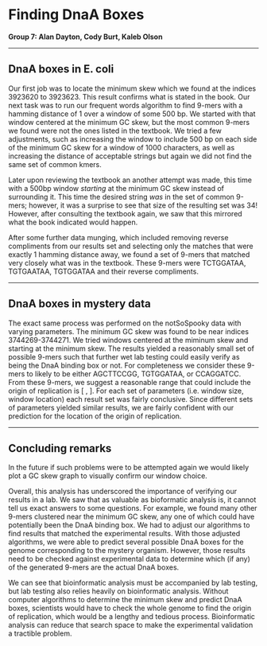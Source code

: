 # Finding DnaA Boxes
**Group 7: Alan Dayton, Cody Burt, Kaleb Olson**


---
## DnaA boxes in E. coli

Our first job was to locate the minimum skew which we found at the indices 3923620 to 3923623. This result confirms what is stated in the book.
Our next task was to run our frequent words algorithm to find 9-mers with a hamming distance of 1 over a window of some 500 bp. We started with that window centered at the minimum GC skew, but the most common 9-mers we found were not the ones listed in the textbook. We tried a few adjustments, such as increasing the window to include 500 bp on each side of the minimum GC skew for a window of 1000 characters, as well as increasing the distance of acceptable strings but again we did not find the same set of common kmers.

Later upon reviewing the textbook an another attempt was made, this time with a 500bp window *starting* at the minimum GC skew instead of surrounding it. This time the desired string *was* in the set of common 9-mers; however, it was a surprise to see that size of the resulting set was 34! However, after consulting the textbook again, we saw that this mirrored what the book indicated would happen.

After some further data munging, which included removing reverse compliments from our results set and selecting only the matches that were exactly 1 hamming distance away, we found a set of 9-mers that matched very closely what was in the textbook. These 9-mers were TCTGGATAA, TGTGAATAA, TGTGGATAA and their reverse compliments.

---
## DnaA boxes in mystery data

The exact same process was performed on the notSoSpooky data with varying parameters. The minimum GC skew was found to be near indices 3744269-3744271. We tried windows centered at the miminum skew and starting at the minimum skew. The results yielded a reasonably small set of possible 9-mers such that further wet lab testing could easily verify as being the DnaA binding box or not. For completeness we consider these 9-mers to likely to be either AGCTTCCGG, TGTGGATAA, or CCAGGATCC. From these 9-mers, we suggest a reasonable range that could include the origin of replication is [   ,  ]. For each set of parameters (i.e. window size, window location) each result set was fairly conclusive. Since different sets of parameters yielded similar results, we are fairly confident with our prediction for the location of the origin of replication.

---
## Concluding remarks

In the future if such problems were to be attempted again we would likely plot a GC skew graph to visually confirm our window choice. 

Overall, this analysis has underscored the importance of verifying our results in a lab. We saw that as valuable as bioformatic analysis is, it cannot tell us exact answers to some questions. For example, we found many other 9-mers clustered near the minimum GC skew, any one of which could have potentially been the DnaA binding box. We had to adjust our algorithms to find results that matched the experimental results. With those adjusted algorithms, we were able to predict several possible DnaA boxes for the genome corresponding to the mystery organism. However, those results need to be checked against experimental data to determine which (if any) of the generated 9-mers are the actual DnaA boxes.

We can see that bioinformatic analysis must be accompanied by lab testing, but lab testing also relies heavily on bioinformatic analysis. Without computer algorithms to determine the minimum skew and predict DnaA boxes, scientists would have to check the whole genome to find the origin of replication, which would be a lengthy and tedious process. Bioinformatic analysis can reduce that search space to make the experimental validation a tractible problem.
